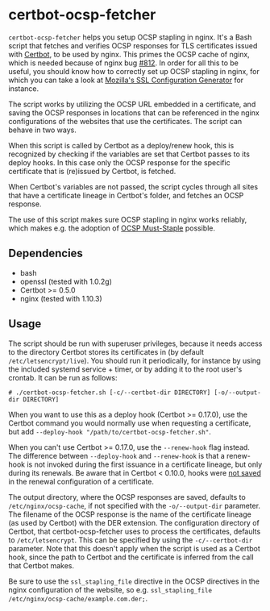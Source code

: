 # certbot-ocsp-fetcher
`certbot-ocsp-fetcher` helps you setup OCSP stapling in nginx. It's a Bash
script that fetches and verifies OCSP responses for TLS certificates issued with
[Certbot], to be used by nginx. This primes the OCSP cache of nginx, which is
needed because of nginx bug [#812]. In order for all this to be useful, you
should know how to correctly set up OCSP stapling in nginx, for which you can
take a look at [Mozilla's SSL Configuration Generator] for instance.

The script works by utilizing the OCSP URL embedded in a certificate, and saving
the OCSP responses in locations that can be referenced in the nginx
configurations of the websites that use the certificates. The script can behave
in two ways.

When this script is called by Certbot as a deploy/renew hook, this is
recognized by checking if the variables are set that Certbot passes to its
deploy hooks. In this case only the OCSP response for the specific certificate
that is (re)issued by Certbot, is fetched.

When Certbot's variables are not passed, the script cycles through all sites
that have a certificate lineage in Certbot's folder, and fetches an OCSP
response.

The use of this script makes sure OCSP stapling in nginx works reliably, which
makes e.g. the adoption of [OCSP Must-Staple] possible.

## Dependencies
- bash
- openssl (tested with 1.0.2g)
- Certbot >= 0.5.0
- nginx (tested with 1.10.3)

## Usage

The script should be run with superuser privileges, because it needs access to
the directory Certbot stores its certificates in (by default
`/etc/letsencrypt/live`).
You should run it periodically, for instance by using the included systemd
service + timer, or by adding it to the root user's crontab. It can be run as
follows:

`# ./certbot-ocsp-fetcher.sh [-c/--certbot-dir DIRECTORY] [-o/--output-dir
DIRECTORY]`

When you want to use this as a deploy hook (Certbot >= 0.17.0), use the Certbot
command you would normally use when requesting a certificate, but add
`--deploy-hook "/path/to/certbot-ocsp-fetcher.sh"`.

When you can't use Certbot >= 0.17.0, use the `--renew-hook` flag instead. The
difference between `--deploy-hook` and `--renew-hook` is that a renew-hook is
not invoked during the first issuance in a certificate lineage, but only during
its renewals. Be aware that in Certbot < 0.10.0, hooks were [not saved] in the
renewal configuration of a certificate.

The output directory, where the OCSP responses are saved, defaults to
`/etc/nginx/ocsp-cache`, if not specified with the `-o/--output-dir` parameter.
The filename of the OCSP response is the name of the certificate lineage (as
used by Certbot) with the DER extension. The configuration directory of Certbot,
that certbot-ocsp-fetcher uses to process the certificates, defaults to
`/etc/letsencrypt`. This can be specified by using the `-c/--certbot-dir`
parameter. Note that this doesn't apply when the script is used as a Certbot
hook, since the path to Certbot and the certificate is inferred from the call
that Certbot makes.

Be sure to use the `ssl_stapling_file` directive in the OCSP directives in the
nginx configuration of the website, so e.g. `ssl_stapling_file
/etc/nginx/ocsp-cache/example.com.der;`.

 [Certbot]: ../../../certbot/certbot
 [#812]: https://trac.nginx.org/nginx/ticket/812
 [Mozilla's SSL Configuration Generator]: https://mozilla.github.io/server-side-tls/ssl-config-generator/
 [OCSP Must-Staple]: https://scotthelme.co.uk/ocsp-must-staple/
 [not saved]: https://github.com/certbot/certbot/issues/3394

